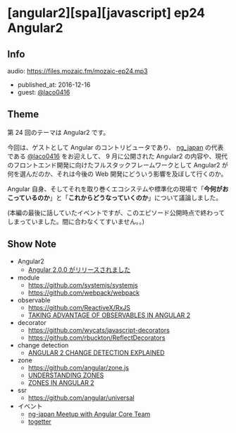 # [angular2][spa][javascript] ep24 Angular2

## Info

audio: https://files.mozaic.fm/mozaic-ep24.mp3

- published_at: 2016-12-16
- guest: [@laco0416](https://twitter.com/laco0416)


## Theme

第 24 回のテーマは Angular2 です。

今回は、ゲストとして Angular のコントリビュータであり、 [ng_japan](http://ngjapan.org/) の代表である [@laco0416](https://twitter.com/laco0416) をお迎えして、 9 月に公開された Angular2 の内容や、現代のフロントエンド開発に向けたフルスタックフレームワークとして Angular2 が何を選んだのか、それは今後の Web 開発にどういう影響を及ぼして行くのか。

Angular 自身、そしてそれを取り巻くエコシステムや標準化の現場で「**今何がおこっているのか**」と「**これからどうなっていくのか**」について議論しました。

(本編の最後に話していたイベントですが、このエピソード公開時点で終わってしまっていました。間に合わなくてすいません。。)


## Show Note

- Angular2
  - [Angular 2.0.0 がリリースされました](https://ng2-info.github.io/2016/09/angular-2-final/)
- module
  - [https\://github.com/systemjs/systemjs](https://github.com/systemjs/systemjs)
  - [https\://github.com/webpack/webpack](https://github.com/webpack/webpack)
- observable
  - [https\://github.com/ReactiveX/RxJS](https://github.com/ReactiveX/RxJS)
  - [TAKING ADVANTAGE OF OBSERVABLES IN ANGULAR 2](http://blog.thoughtram.io/angular/2016/01/06/taking-advantage-of-observables-in-angular2.html)
- decorator
  - [https\://github.com/wycats/javascript-decorators](https://github.com/wycats/javascript-decorators)
  - [https\://github.com/rbuckton/ReflectDecorators](https://github.com/rbuckton/ReflectDecorators)
- change detection
  - [ANGULAR 2 CHANGE DETECTION EXPLAINED](http://blog.thoughtram.io/angular/2016/02/22/angular-2-change-detection-explained.html)
- zone
  - [https\://github.com/angular/zone.js](https://github.com/angular/zone.js)
  - [UNDERSTANDING ZONES](http://blog.thoughtram.io/angular/2016/01/22/understanding-zones.html)
  - [ZONES IN ANGULAR 2](http://blog.thoughtram.io/angular/2016/02/01/zones-in-angular-2.html)
- ssr
  - [https\://github.com/angular/universal](https://github.com/angular/universal)
- イベント
  - [ng-japan Meetup with Angular Core Team](https://ngjapan.connpass.com/event/44765/)
  - [togetter](http://togetter.com/li/1058613)
